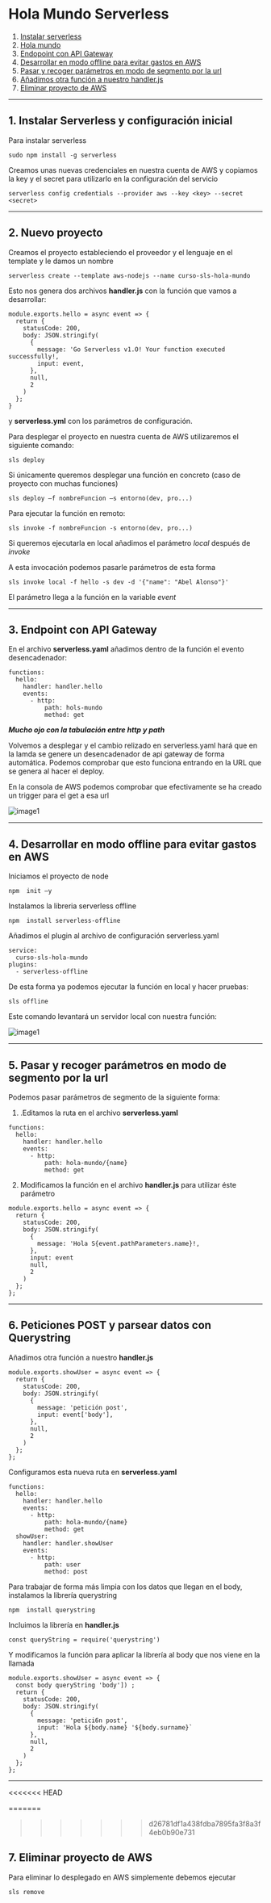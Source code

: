 # Hola Mundo Serverless

1. [Instalar serverless](#serverless)
2. [Hola mundo](#new)
3. [Endopoint con API Gateway](#apigateway)
4. [Desarrollar en modo offline para evitar gastos en AWS](#offline)
5. [Pasar y recoger parámetros en modo de segmento por la url](#params)
6. [Añadimos otra función a nuestro handler.js](#post)
7. [Eliminar proyecto de AWS](#remove)

<hr>

<a name="serverless"></a>

## 1. Instalar Serverless y configuración inicial

Para instalar serverless 

`sudo npm install -g serverless`
 
Creamos unas nuevas credenciales en nuestra cuenta de AWS y copiamos la key y el secret para utilizarlo en la configuración del servicio 
 
`serverless config credentials --provider aws --key <key> --secret <secret>`

<hr>

<a name="new"></a>

## 2. Nuevo proyecto

Creamos el proyecto estableciendo el proveedor y el lenguaje en el template y le damos un nombre 

`serverless create --template aws-nodejs --name curso-sls-hola-mundo`

Esto nos genera dos archivos **handler.js**  con la función que vamos a desarrollar:
 
~~~
module.exports.hello = async event => {
  return { 
    statusCode: 200, 
    body: JSON.stringify(
      {
        message: 'Go Serverless v1.O! Your function executed successfully!,
        input: event, 
      },
      null,
      2
    )
  };
}
~~~

y  **serverless.yml** con los parámetros de configuración.

Para desplegar el proyecto en nuestra cuenta de AWS utilizaremos el siguiente comando: 

`sls deploy`

Si únicamente queremos desplegar una función en concreto (caso de proyecto con muchas funciones) 
 
`sls deploy –f nombreFuncion –s entorno(dev, pro...)`
 
Para ejecutar la función en remoto: 

`sls invoke -f nombreFuncion -s entorno(dev, pro...)`

Si queremos ejecutarla en local añadimos el parámetro *local* después de *invoke*

A esta invocación podemos pasarle parámetros de esta forma 

`sls invoke local -f hello -s dev -d '{"name": "Abel Alonso"}'`

El parámetro llega a la función en la variable *event*

<hr>

<a name="apigateway"></a>

## 3. Endpoint con API Gateway

En el archivo **serverless.yaml** añadimos dentro de la función el evento desencadenador: 

~~~
functions:
  hello:
    handler: handler.hello 
    events: 
      - http: 
          path: hols-mundo
          method: get
~~~

   ***Mucho ojo con la tabulación entre http y path***

Volvemos a desplegar y el cambio relizado en serverless.yaml hará que en la lamda se genere un desencadenador de api gateway de forma automática. Podemos comprobar que esto funciona entrando en la URL que se genera al hacer el deploy. 

En la consola de AWS podemos comprobar que efectivamente se ha creado un trigger para el get a esa url 

![image1](./images/image1.png)

<hr>

<a name="offline"></a>

## 4. Desarrollar en modo offline para evitar gastos en AWS

Iniciamos el proyecto de node 

`npm  init –y`

Instalamos la libreria serverless offline 

`npm  install serverless-offline`

Añadimos el plugin al archivo de configuración serverless.yaml 

~~~
service: 
  curso-sls-hola-mundo 
plugins: 
  - serverless-offline 
~~~

De esta forma ya podemos ejecutar la función en local y hacer pruebas: 

`sls offline`

Este comando levantará un servidor local con nuestra función: 

![image1](./images/image2.png)

<hr>

<a name="params"></a>

## 5. Pasar y recoger parámetros en modo de segmento por la url

Podemos pasar parámetros de segmento de la siguiente forma: 

1. .Editamos la ruta en el archivo **serverless.yaml**

~~~
functions:
  hello:
    handler: handler.hello
    events:
      - http: 
          path: hola-mundo/{name} 
          method: get 
~~~

2. Modificamos la función en el archivo **handler.js** para utilizar éste parámetro

~~~
module.exports.hello = async event => {
  return { 
    statusCode: 200, 
    body: JSON.stringify(
      {
        message: 'Hola S{event.pathParameters.name}!,
      },
      input: event
      null,
      2
    )
  };
};
~~~

<hr>

<a name="post"></a>

## 6. Peticiones POST y parsear datos con Querystring

Añadimos otra función a nuestro **handler.js**

~~~
module.exports.showUser = async event => {
  return {
    statusCode: 200,
    body: JSON.stringify(
      {
        message: 'petición post',
        input: event['body'],
      }, 
      null,
      2
    ) 
  };
};
~~~

Configuramos esta nueva ruta en **serverless.yaml**

~~~
functions:
  hello:
    handler: handler.hello
    events:
      - http:
          path: hola-mundo/{name}
          method: get 
  showUser: 
    handler: handler.showUser 
    events: 
      - http: 
          path: user 
          method: post
~~~

Para trabajar de forma más limpia con los datos que llegan en el body, instalamos la librería querystring 

`npm  install querystring`

Incluimos la librería en **handler.js**

~~~
const queryString = require('querystring')
~~~

Y modificamos la función para aplicar la librería al body que nos viene en la llamada 

~~~
module.exports.showUser = async event => { 
  const body queryString 'body']) ; 
  return {
    statusCode: 200,
    body: JSON.stringify(
      {
        message: 'petici6n post',
        input: 'Hola ${body.name} '${body.surname}`
      },
      null, 
      2
    )
  };
};
~~~

<hr>

<a name="remove"></a>
<<<<<<< HEAD

=======
>>>>>>> d26781df1a438fdba7895fa3f8a3f4eb0b90e731
## 7. Eliminar proyecto de AWS 

Para eliminar lo desplegado en AWS simplemente debemos ejecutar 

`sls remove`
